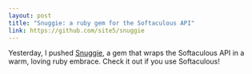 ```yaml
---
layout: post
title: "Snuggie: a ruby gem for the Softaculous API"
link: https://github.com/site5/snuggie
---
```


Yesterday, I pushed [Snuggie](https://github.com/site5/snuggie), a gem that
wraps the Softaculous API in a warm, loving ruby embrace. Check it out
if you use Softaculous!
